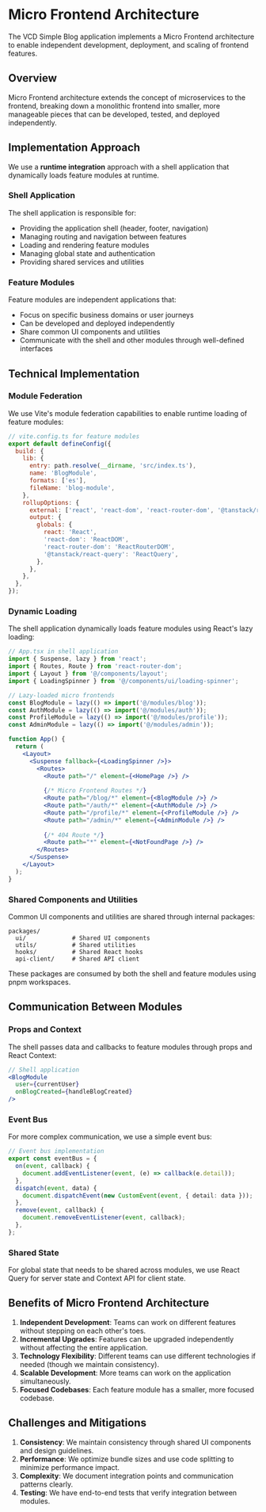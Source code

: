 # Micro Frontend Architecture

The VCD Simple Blog application implements a Micro Frontend architecture to enable independent development, deployment, and scaling of frontend features.

## Overview

Micro Frontend architecture extends the concept of microservices to the frontend, breaking down a monolithic frontend into smaller, more manageable pieces that can be developed, tested, and deployed independently.

## Implementation Approach

We use a **runtime integration** approach with a shell application that dynamically loads feature modules at runtime.

### Shell Application

The shell application is responsible for:
- Providing the application shell (header, footer, navigation)
- Managing routing and navigation between features
- Loading and rendering feature modules
- Managing global state and authentication
- Providing shared services and utilities

### Feature Modules

Feature modules are independent applications that:
- Focus on specific business domains or user journeys
- Can be developed and deployed independently
- Share common UI components and utilities
- Communicate with the shell and other modules through well-defined interfaces

## Technical Implementation

### Module Federation

We use Vite's module federation capabilities to enable runtime loading of feature modules:

```javascript
// vite.config.ts for feature modules
export default defineConfig({
  build: {
    lib: {
      entry: path.resolve(__dirname, 'src/index.ts'),
      name: 'BlogModule',
      formats: ['es'],
      fileName: 'blog-module',
    },
    rollupOptions: {
      external: ['react', 'react-dom', 'react-router-dom', '@tanstack/react-query'],
      output: {
        globals: {
          react: 'React',
          'react-dom': 'ReactDOM',
          'react-router-dom': 'ReactRouterDOM',
          '@tanstack/react-query': 'ReactQuery',
        },
      },
    },
  },
});
```

### Dynamic Loading

The shell application dynamically loads feature modules using React's lazy loading:

```jsx
// App.tsx in shell application
import { Suspense, lazy } from 'react';
import { Routes, Route } from 'react-router-dom';
import { Layout } from '@/components/layout';
import { LoadingSpinner } from '@/components/ui/loading-spinner';

// Lazy-loaded micro frontends
const BlogModule = lazy(() => import('@/modules/blog'));
const AuthModule = lazy(() => import('@/modules/auth'));
const ProfileModule = lazy(() => import('@/modules/profile'));
const AdminModule = lazy(() => import('@/modules/admin'));

function App() {
  return (
    <Layout>
      <Suspense fallback={<LoadingSpinner />}>
        <Routes>
          <Route path="/" element={<HomePage />} />
          
          {/* Micro Frontend Routes */}
          <Route path="/blog/*" element={<BlogModule />} />
          <Route path="/auth/*" element={<AuthModule />} />
          <Route path="/profile/*" element={<ProfileModule />} />
          <Route path="/admin/*" element={<AdminModule />} />
          
          {/* 404 Route */}
          <Route path="*" element={<NotFoundPage />} />
        </Routes>
      </Suspense>
    </Layout>
  );
}
```

### Shared Components and Utilities

Common UI components and utilities are shared through internal packages:

```
packages/
  ui/             # Shared UI components
  utils/          # Shared utilities
  hooks/          # Shared React hooks
  api-client/     # Shared API client
```

These packages are consumed by both the shell and feature modules using pnpm workspaces.

## Communication Between Modules

### Props and Context

The shell passes data and callbacks to feature modules through props and React Context:

```jsx
// Shell application
<BlogModule 
  user={currentUser} 
  onBlogCreated={handleBlogCreated} 
/>
```

### Event Bus

For more complex communication, we use a simple event bus:

```typescript
// Event bus implementation
export const eventBus = {
  on(event, callback) {
    document.addEventListener(event, (e) => callback(e.detail));
  },
  dispatch(event, data) {
    document.dispatchEvent(new CustomEvent(event, { detail: data }));
  },
  remove(event, callback) {
    document.removeEventListener(event, callback);
  },
};
```

### Shared State

For global state that needs to be shared across modules, we use React Query for server state and Context API for client state.

## Benefits of Micro Frontend Architecture

1. **Independent Development**: Teams can work on different features without stepping on each other's toes.
2. **Incremental Upgrades**: Features can be upgraded independently without affecting the entire application.
3. **Technology Flexibility**: Different teams can use different technologies if needed (though we maintain consistency).
4. **Scalable Development**: More teams can work on the application simultaneously.
5. **Focused Codebases**: Each feature module has a smaller, more focused codebase.

## Challenges and Mitigations

1. **Consistency**: We maintain consistency through shared UI components and design guidelines.
2. **Performance**: We optimize bundle sizes and use code splitting to minimize performance impact.
3. **Complexity**: We document integration points and communication patterns clearly.
4. **Testing**: We have end-to-end tests that verify integration between modules.
